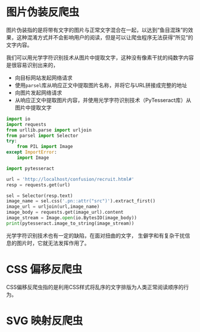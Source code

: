 # 图片伪装反爬虫

图片伪装指的是将带有文字的图片与正常文字混合在一起，以达到“鱼目混珠”的效果，这种混淆方式并不会影响用户的阅读，但是可以让爬虫程序无法获得“所见”的文字内容。

我们可以用光学字符识别技术从图片中提取文字，这种没有像素干扰的纯数字内容是很容易识别出来的，
- 向目标网站发起网络请求
- 使用`parsel`库从响应正文中提取图片名称，并将它与URL拼接成完整的地址
- 向图片发起网络请求
- 从响应正文中提取图片内容，并使用光学字符识别技术（PyTesseract库）从图片中提取文字
```python
import io
import requests
from urllib.parse import urljoin
from parsel import Selector
try:
    from PIL import Image
except ImportError:
    import Image

import pytesseract

url = 'http://localhost/confusion/recruit.html#'
resp = requests.get(url)

sel = Selector(resp.text)
image_name = sel.css('.pn::attr("src")').extract_first()
image_url = urljoin(url,image_name)
image_body = requests.get(image_url).content
image_stream = Image.open(io.BytesIO(image_body))
print(pytesseract.image_to_string(image_stream))

```

光学字符识别技术也有一定的缺陷，在面对扭曲的文字， 生僻字和有复杂干扰信息的图片时，它就无法发挥作用了。

# CSS 偏移反爬虫

CSS偏移反爬虫指的是利用CSS样式将乱序的文字排版为人类正常阅读顺序的行为。


# SVG 映射反爬虫

